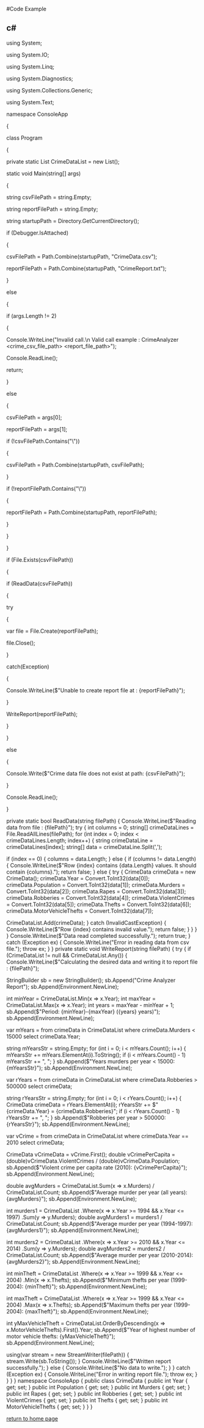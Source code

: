 #Code Example

## c#
  using System;
  
  using System.IO;
  
  using System.Linq;
  
  using System.Diagnostics;
  
  using System.Collections.Generic;
  
  using System.Text;

  namespace ConsoleApp
  
  {
  
  class Program
  
  {
  
  private static List<CrimeData> CrimeDataList = new List<CrimeData>();

  static void Main(string[] args)
  
  {
  
  string csvFilePath = string.Empty;
  
  string reportFilePath = string.Empty;

  string startupPath = Directory.GetCurrentDirectory();

  if (Debugger.IsAttached)
  
  {
  
  csvFilePath = Path.Combine(startupPath, "CrimeData.csv");
  
  reportFilePath = Path.Combine(startupPath, "CrimeReport.txt");
  
  }
  
  else
  
  {
  
  if (args.Length != 2)
  
  {
  
  Console.WriteLine("Invalid call.\n Valid call example : CrimeAnalyzer <crime_csv_file_path> <report_file_path>");
  
  Console.ReadLine();
  
  return;
  
  }
  
  else
  
  {
  
  csvFilePath = args[0];
  
  reportFilePath = args[1];

  if (!csvFilePath.Contains("\\"))
  
  {
  
  csvFilePath = Path.Combine(startupPath, csvFilePath);
  
  }

  if (!reportFilePath.Contains("\\"))
  
  {
  
  reportFilePath = Path.Combine(startupPath, reportFilePath);
  
  }
  
  }
  
  }

  if (File.Exists(csvFilePath))
  
  {
  
  if (ReadData(csvFilePath))
  
  {
  
  try
  
  {
  
  var file = File.Create(reportFilePath);
  
  file.Close();
  
  }
  
  catch(Exception)
  
  {
  
  Console.WriteLine($"Unable to create report file at : {reportFilePath}");
  
  }

  WriteReport(reportFilePath);
  
  }
  
  }
  
  else
  
  {
  
  Console.Write($"Crime data file does not exist at path: {csvFilePath}");
  
  }

  Console.ReadLine();
  
  }

  private static bool ReadData(string filePath)
  {
  Console.WriteLine($"Reading data from file : {filePath}");
  try
  {
  int columns = 0;
  string[] crimeDataLines = File.ReadAllLines(filePath);
  for (int index = 0; index < crimeDataLines.Length; index++)
  {
  string crimeDataLine = crimeDataLines[index];
  string[] data = crimeDataLine.Split(',');

  if (index == 0)
  {
  columns = data.Length;
  }
  else
  {
  if (columns != data.Length)
  {
  Console.WriteLine($"Row {index} contains {data.Length} values. It should contain {columns}.");
  return false;
  }
  else
  {
  try
  {
  CrimeData crimeData = new CrimeData();
  crimeData.Year = Convert.ToInt32(data[0]);
  crimeData.Population = Convert.ToInt32(data[1]);
  crimeData.Murders = Convert.ToInt32(data[2]);
  crimeData.Rapes = Convert.ToInt32(data[3]);
  crimeData.Robberies = Convert.ToInt32(data[4]);
  crimeData.ViolentCrimes = Convert.ToInt32(data[5]);
  crimeData.Thefts = Convert.ToInt32(data[6]);
  crimeData.MotorVehicleThefts = Convert.ToInt32(data[7]);

  CrimeDataList.Add(crimeData);
  }
  catch (InvalidCastException)
  {
  Console.WriteLine($"Row {index} contains invalid value.");
  return false;
  }
  }
  }
  }
  Console.WriteLine($"Data read completed successfully.");
  return true;
  }
  catch (Exception ex)
  {
  Console.WriteLine("Error in reading data from csv file.");
  throw ex;
  }
  }
  private static void WriteReport(string filePath)
  {
  try
  {
  if (CrimeDataList != null && CrimeDataList.Any())
  {
  Console.WriteLine($"Calculating the desired data and writing it to report file : {filePath}");

  StringBuilder sb = new StringBuilder();
  sb.Append("Crime Analyzer Report");
  sb.Append(Environment.NewLine);

  int minYear = CrimeDataList.Min(x => x.Year);
  int maxYear = CrimeDataList.Max(x => x.Year);
  int years = maxYear - minYear + 1;
  sb.Append($"Period: {minYear}-{maxYear} ({years} years)");
  sb.Append(Environment.NewLine);

  var mYears = from crimeData in CrimeDataList
  where crimeData.Murders < 15000
  select crimeData.Year;

  string mYearsStr = string.Empty;
  for (int i = 0; i < mYears.Count(); i++)
  {
  mYearsStr += mYears.ElementAt(i).ToString();
  if (i < mYears.Count() - 1) mYearsStr += ", ";
  }
  sb.Append($"Years murders per year < 15000: {mYearsStr}");
  sb.Append(Environment.NewLine);

  var rYears = from crimeData in CrimeDataList
  where crimeData.Robberies > 500000
  select crimeData;

  string rYearsStr = string.Empty;
  for (int i = 0; i < rYears.Count(); i++)
  {
  CrimeData crimeData = rYears.ElementAt(i);
  rYearsStr += $"{crimeData.Year} = {crimeData.Robberies}";
  if (i < rYears.Count() - 1) rYearsStr += ", ";
  }
  sb.Append($"Robberies per year > 500000: {rYearsStr}");
  sb.Append(Environment.NewLine);

  var vCrime = from crimeData in CrimeDataList
  where crimeData.Year == 2010
  select crimeData;

  CrimeData vCrimeData = vCrime.First();
  double vCrimePerCapita = (double)vCrimeData.ViolentCrimes / (double)vCrimeData.Population;
  sb.Append($"Violent crime per capita rate (2010): {vCrimePerCapita}");
  sb.Append(Environment.NewLine);

  double avgMurders = CrimeDataList.Sum(x => x.Murders) / CrimeDataList.Count;
  sb.Append($"Average murder per year (all years): {avgMurders}");
  sb.Append(Environment.NewLine);

  int murders1 = CrimeDataList
  .Where(x => x.Year >= 1994 && x.Year <= 1997)
  .Sum(y => y.Murders);
  double avgMurders1 = murders1 / CrimeDataList.Count;
  sb.Append($"Average murder per year (1994-1997): {avgMurders1}");
  sb.Append(Environment.NewLine);

  int murders2 = CrimeDataList
  .Where(x => x.Year >= 2010 && x.Year <= 2014)
  .Sum(y => y.Murders);
  double avgMurders2 = murders2 / CrimeDataList.Count;
  sb.Append($"Average murder per year (2010-2014): {avgMurders2}");
  sb.Append(Environment.NewLine);

  int minTheft = CrimeDataList
  .Where(x => x.Year >= 1999 && x.Year <= 2004)
  .Min(x => x.Thefts);
  sb.Append($"Minimum thefts per year (1999-2004): {minTheft}");
  sb.Append(Environment.NewLine);

  int maxTheft = CrimeDataList
  .Where(x => x.Year >= 1999 && x.Year <= 2004)
  .Max(x => x.Thefts);
  sb.Append($"Maximum thefts per year (1999-2004): {maxTheft}");
  sb.Append(Environment.NewLine);

  int yMaxVehicleTheft = CrimeDataList.OrderByDescending(x => x.MotorVehicleThefts).First().Year;
  sb.Append($"Year of highest number of motor vehicle thefts: {yMaxVehicleTheft}");
  sb.Append(Environment.NewLine);

  using(var stream = new StreamWriter(filePath))
  {
  stream.Write(sb.ToString());
  }
  Console.WriteLine($"Written report successfully.");
  }
  else
  {
  Console.WriteLine($"No data to write.");
  }
  }
  catch (Exception ex)
  {
  Console.WriteLine("Error in writing report file.");
  throw ex;
  }
  }
  }
  }
  namespace ConsoleApp
  {
  public class CrimeData
  {
  public int Year { get; set; }
  public int Population { get; set; }
  public int Murders { get; set; }
  public int Rapes { get; set; }
  public int Robberies { get; set; }
  public int ViolentCrimes { get; set; }
  public int Thefts { get; set; }
  public int MotorVehicleThefts { get; set; }
  }
  }


[return to home page](./README.md)
